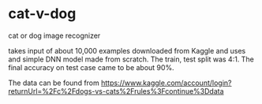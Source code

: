 # cat-v-dog
cat or dog image recognizer

takes input of about 10,000 examples downloaded from Kaggle and uses and simple DNN model made from scratch.
The train, test split was 4:1.
The final accuracy on test case came to be about 90%. 

The data can be found from https://www.kaggle.com/account/login?returnUrl=%2Fc%2Fdogs-vs-cats%2Frules%3Fcontinue%3Ddata
